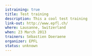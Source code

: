 ```yaml
---
istraining: true
title: Test training
description: This a cool test training
link-out: http://www.epfl.ch/
where: Lausanne, Switzerland
when: 23 March 2013
trainers: Sébastien Doeraene
organizer: EPFL
status: unknown
---
```

